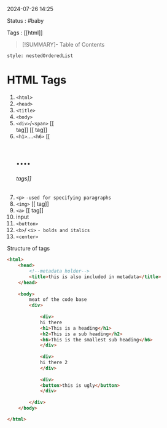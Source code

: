 2024-07-26 14:25

Status : #baby 

Tags : [[html]] 


>[!SUMMARY]- Table of Contents
```table-of-contents
style: nestedOrderedList
```

# HTML Tags
1. `<html>`
2. `<head>`
3. `<title>`
4. `<body>`
5. `<div>`/`<span>` [[<div> tag]] [[<span> tag]]
6. `<h1>`....`<h6>` [[<h1>....<h6> tags]]
7. `<p>` `-used for specifying paragraphs`
8. `<img>` [[<img> tag]]
9. `<a>` [[<a> tag]]
10. input
11. `<button>` 
12. `<b>`/ `<i>` `- bolds and italics`
13. `<center>`


Structure of tags 

```html
<html>
	<head>
		<!--metadata holder-->
		<title>this is also included in metadata</title>
	</head>
	
	<body>
		meat of the code base
		<div>
	
			<div>
			hi there
			<h1>This is a heading</h1>
			<h2>This is a sub heading</h2>
			<h6>This is the smallest sub heading</h6>
			</div>
		
			<div>
			hi there 2
			</div>
		
			<div>
			<button>this is ugly</button>
			</div>
		
		</div>
	</body>

</html>
```